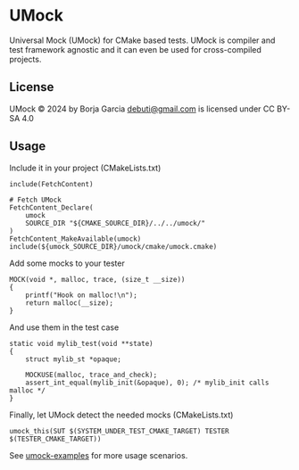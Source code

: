 # UMock

Universal Mock (UMock) for CMake based tests. UMock is compiler and test framework agnostic and it can even be used for cross-compiled projects.

## License

UMock © 2024 by Borja Garcia <debuti@gmail.com> is licensed under CC BY-SA 4.0 

## Usage

Include it in your project (CMakeLists.txt)
```
include(FetchContent)

# Fetch UMock
FetchContent_Declare(
    umock
    SOURCE_DIR "${CMAKE_SOURCE_DIR}/../../umock/"
)
FetchContent_MakeAvailable(umock)
include(${umock_SOURCE_DIR}/umock/cmake/umock.cmake)
```

Add some mocks to your tester
```
MOCK(void *, malloc, trace, (size_t __size))
{
    printf("Hook on malloc!\n");
    return malloc(__size);
}
```

And use them in the test case
```
static void mylib_test(void **state)
{
    struct mylib_st *opaque;

    MOCKUSE(malloc, trace_and_check);
    assert_int_equal(mylib_init(&opaque), 0); /* mylib_init calls malloc */
}
```

Finally, let UMock detect the needed mocks (CMakeLists.txt)
```
umock_this(SUT $(SYSTEM_UNDER_TEST_CMAKE_TARGET) TESTER $(TESTER_CMAKE_TARGET))
```

See [umock-examples](https://github.com/debuti/umock-examples) for more usage scenarios.